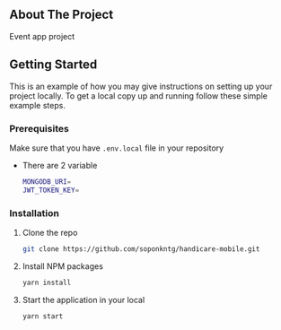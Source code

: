 ## About The Project

Event app project

<!-- GETTING STARTED -->
## Getting Started

This is an example of how you may give instructions on setting up your project locally.
To get a local copy up and running follow these simple example steps.

### Prerequisites

Make sure that you have `.env.local` file in your repository
* There are 2 variable
  ```sh
  MONGODB_URI=
  JWT_TOKEN_KEY=
  ```

### Installation

1. Clone the repo
   ```sh
   git clone https://github.com/soponkntg/handicare-mobile.git
   ```
2. Install NPM packages
   ```sh
   yarn install
   ```
3. Start the application in your local
   ```sh
   yarn start
   ```
